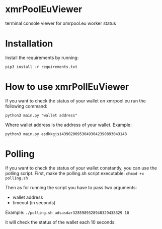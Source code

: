 # xmrPoolEuViewer
terminal console viewer for xmrpool.eu worker status

# Installation

Install the requirements by running:

`pip3 install -r requirements.txt`

# How to use xmrPollEuViewer

If you want to check the status of your wallet on xmrpool.eu run the following command:

`python3 main.py "wallet address"`

Where wallet address is the address of your wallet. Example:

`python3 main.py asdkkgjsi43902009530493042390893043143`

# Polling

If you want to check the status of your wallet constantly, you can use the polling script.
First, make the polling.sh script executable: 
`chmod +x polling.sh`

Then as for running the script you have to pass two arguments:
* wallet address
* timeout (in seconds)

Example:
`./polling.sh adsasdar3285989328948329438329 10`

it will check the status of the wallet each 10 seconds.


